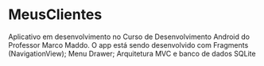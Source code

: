 # MeusClientes
Aplicativo em desenvolvimento no Curso de Desenvolvimento Android do Professor Marco Maddo.
O app está sendo desenvolvido com Fragments (NavigationView); Menu Drawer; Arquitetura MVC e banco de dados SQLite
